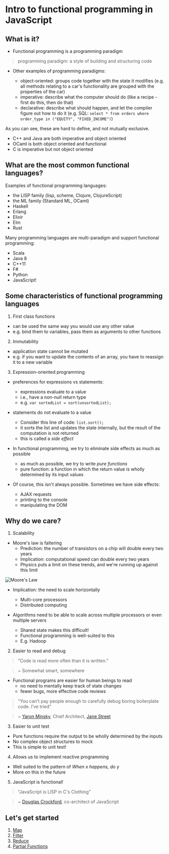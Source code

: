 # Intro to functional programming in JavaScript

## What is it?

* Functional programming is a programming paradigm

> programming paradigm: a style of building and structuring code

* Other examples of programming paradigms:

  * object-oriented: groups code together with the state it modifies (e.g. all methods relating to a car's functionality are grouped with the properties of the car)
  * imperative: describe what the computer should do (like a recipe - first do this, then do that)
  * declarative: describe what should happen, and let the compiler figure out how to do it (e.g. SQL: `select * from orders where order_type in ("EQUITY", "FIXED_INCOME")`)

As you can see, these are hard to define, and not mutually exclusive.

* C++ and Java are both imperative and object oriented
* OCaml is both object oriented and functional
* C is imperative but not object oriented

## What are the most common functional languages?

Examples of functional programming languages:

* the LISP family (lisp, scheme, Clojure, ClojureScript)
* the ML family (Standard ML, OCaml)
* Haskell
* Erlang
* Elixir
* Elm
* Rust

Many programming languages are multi-paradigm and support functional programming:

* Scala
* Java 8
* C++11
* F#
* Python
* JavaScript!

## Some characteristics of functional programming languages

1. First class functions
  * can be used the same way you would use any other value
  * e.g. bind them to variables, pass them as arguments to other functions

2. Immutability
  * application state cannot be mutated
  * e.g. if you want to update the contents of an array, you have to reassign it to a new variable

3. Expression-oriented programming

  * preferences for expressions vs statements:
    * expressions evaluate to a value
    * i.e., have a non-null return type
    * e.g. `var sortedList = sort(unsortedList);`
  * statements do not evaluate to a value
    * Consider this line of code: `list.sort();`
    * it sorts the list and updates the state internally, but the result of the computation is not returned
    * this is called a *side effect*

  * In functional programming, we try to eliminate side effects as much as possible
    * as much as possible, we try to write *pure functions*
    * pure function: a function in which the return value is wholly determined by its input values

  * Of course, this isn't always possible. Sometimes we have side effects:
    * AJAX requests
    * printing to the console
    * manipulating the DOM

## Why do we care?

1. Scalability

* Moore's law is faltering
  * Prediction: the number of transistors on a chip will double every two years
  * Implication: computational speed can double every two years
  * Physics puts a limit on these trends, and we're running up against this limit

![Moore's Law](http://www.gotw.ca/images/CPU.png)

  * Implication: the need to scale horizontally
    * Multi-core processors
    * Distributed computing

* Algorithms need to be able to scale across multiple processors or even multiple servers
  * Shared state makes this difficult!
  * Functional programming is well-suited to this
  * E.g. Hadoop

2. Easier to read and debug

> "Code is read more often than it is written."

> ~ Somewhat smart, somewhere

* Functional programs are easier for human beings to read
  * no need to mentally keep track of state changes
  * fewer bugs, more effective code reviews

> "You can’t pay people enough to carefully debug boring boilerplate code. I’ve tried"

> ~ [Yaron Minsky](https://blogs.janestreet.com/author/yminsky/), Chief Architect, [Jane Street](https://www.janestreet.com/)

3. Easier to unit test

  * Pure functions require the output to be wholly determined by the inputs
  * No complex object structures to mock
  * This is simple to unit test!

4. Allows us to implement reactive programming

  * Well suited to the pattern of *When x happens, do y*
  * More on this in the future

5. JavaScript is functional!

> "JavaScript is LISP in C's Clothing"

> ~ [Douglas Crockford](http://javascript.crockford.com/javascript.html), co-architect of JavaScript

## Let's get started

1. [Map](1.%20Map)
2. [Filter](2.%20Filter)
3. [Reduce](3.%20Reduce)
4. [Partial Functions](4.%20Partial%20Functions)
